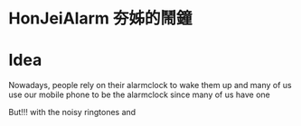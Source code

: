 # HonJeiAlarm 夯姊的鬧鐘

Idea
=====
Nowadays, people rely on their alarmclock to wake them up
and many of us use our mobile phone to be the alarmclock since many of us have one

But!!!
with the noisy ringtones and 
